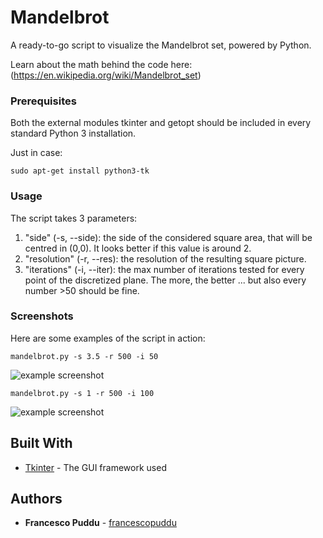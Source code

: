 # Mandelbrot

A ready-to-go script to visualize the Mandelbrot set, powered by Python. 

Learn about the math behind the code here: (https://en.wikipedia.org/wiki/Mandelbrot_set)

### Prerequisites
Both the external modules tkinter and getopt should be included in every standard Python 3 installation.

Just in case:
```
sudo apt-get install python3-tk
```

### Usage
The script takes 3 parameters:
1. "side" (-s, --side): the side of the considered square area, that will be centred in (0,0). It looks better if this value is around 2. 
2. "resolution" (-r, --res): the resolution of the resulting square picture. 
3. "iterations" (-i, --iter): the max number of iterations tested for every point of the discretized plane. The more, the better ... but also every number >50 should be fine.


### Screenshots
Here are some examples of the script in action: 

```
mandelbrot.py -s 3.5 -r 500 -i 50
```
![example screenshot](https://i.imgur.com/1GbS5BB.png)




```
mandelbrot.py -s 1 -r 500 -i 100
```
![example screenshot](https://i.imgur.com/TPxfUpS.png)


## Built With

* [Tkinter](https://docs.python.org/2/library/tkinter.html) - The GUI framework used

## Authors

* **Francesco Puddu** - [francescopuddu](https://github.com/francescopuddu)
